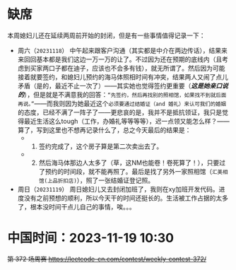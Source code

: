 
# 缺席

本周媳妇儿还在延续两周前开始的封闭，但是有一些事情值得记录一下：
- 周六（`20231118`） 中午起来跟客户沟通（其实都是中介在两边传话），结果来来回回基本都是我们这边一万一万的让了。不过因为还在预期的底线内（且考虑到买家两口子都在迪子，应该也不会多有钱），就无所谓了。然后因为可能接着就要签约，和媳妇儿预约的海马体照相时间有冲突，结果两人又闹了点儿矛盾（是的，最近不止一次了）——其实她也觉得签约更重要（***这是她亲口说的***），但是就是不满意我的回答：`“先签约，然后再找别的照相馆，如果找不到就后面再说。”`——而我则因为她最近这个`必须要通过结婚证（and 婚礼）来认可我们的婚姻`的态度，已经不满了一阵子了——更悲哀的是，我并不是抵抗领证，我只是觉得最近生活这么tough（工作，办婚礼等等等等），迟一点领又能怎么样？——算了，写到这里也不想再记录什么了，总之今天最后的结果是：
  * 1. 签约完成了，这个房子算是第二次卖出去了。
  * 2. 然后海马体那边人太多了（草，这NM也能卷！卷死算了！），只要过了预约的时间段，就不能再照了。最后是找了另外一家照相馆（`汇美相馆(上品折扣店)`），照了一张结婚证登记照。
- 周日（`20231119`） 周日媳妇儿又去封闭加班了，我则在xy加班开发代码。进度没有之前预想的顺利，所以今天干的时间还挺长的。生活被工作占据的太多了，根本没时间干点儿自己的事情，唉。。。

# 中国时间：2023-11-19 10:30

~~第 372 场周赛 https://leetcode-cn.com/contest/weekly-contest-372/~~
